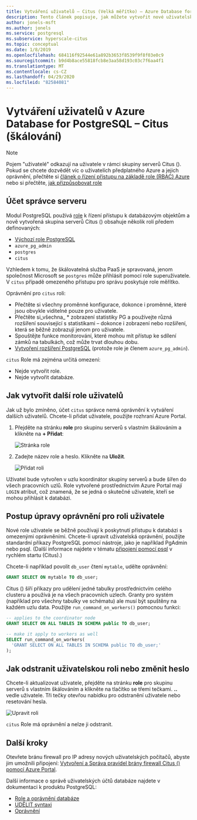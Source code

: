 ```yaml
---
title: Vytváření uživatelů – Citus (Velká měřítko) – Azure Database for PostgreSQL
description: Tento článek popisuje, jak můžete vytvořit nové uživatelské účty pro interakci s Azure Database for PostgreSQL – Citus (škálování).
author: jonels-msft
ms.author: jonels
ms.service: postgresql
ms.subservice: hyperscale-citus
ms.topic: conceptual
ms.date: 1/8/2019
ms.openlocfilehash: 684116f92544e61a892b3653f8539f9f8f03e0c9
ms.sourcegitcommit: b9d4b8ace55818fcb8e3aa58d193c03c7f6aa4f1
ms.translationtype: MT
ms.contentlocale: cs-CZ
ms.lasthandoff: 04/29/2020
ms.locfileid: "82584081"
---
```

# <a name="create-users-in-azure-database-for-postgresql---hyperscale-citus"></a>Vytváření uživatelů v Azure Database for PostgreSQL – Citus (škálování)

> [!NOTE]
> Pojem "uživatelé" odkazují na uživatele v rámci skupiny serverů Citus (). Pokud se chcete dozvědět víc o uživatelích předplatného Azure a jejich oprávnění, přečtěte si [článek o řízení přístupu na základě role (RBAC) Azure](../role-based-access-control/built-in-roles.md) nebo si přečtěte, [jak přizpůsobovat role](../role-based-access-control/custom-roles.md)

## <a name="the-server-admin-account"></a>Účet správce serveru

Modul PostgreSQL používá [role](https://www.postgresql.org/docs/current/sql-createrole.html) k řízení přístupu k databázovým objektům a nově vytvořená skupina serverů Citus () obsahuje několik rolí předem definovaných:

* [Výchozí role PostgreSQL](https://www.postgresql.org/docs/current/default-roles.html)
* `azure_pg_admin`
* `postgres`
* `citus`

Vzhledem k tomu, že škálovatelná služba PaaS je spravovaná, jenom společnost Microsoft se `postgres` může přihlásit pomocí role superuživatele. V `citus` případě omezeného přístupu pro správu poskytuje role měřítko.

Oprávnění pro `citus` roli:

* Přečtěte si všechny proměnné konfigurace, dokonce i proměnné, které jsou obvykle viditelné pouze pro uživatele.
* Přečtěte si\_všechna\_ \* zobrazení statistiky PG a používejte různá rozšíření související s statistikami – dokonce i zobrazení nebo rozšíření, která se běžně zobrazují jenom pro uživatele.
* Spouštějte funkce monitorování, které mohou mít přístup ke sdílení zámků na tabulkách, což může trvat dlouhou dobu.
* [Vytvoření rozšíření PostgreSQL](concepts-hyperscale-extensions.md) (protože role je členem `azure_pg_admin`).

`citus` Role má zejména určitá omezení:

* Nejde vytvořit role.
* Nejde vytvořit databáze.

## <a name="how-to-create-additional-user-roles"></a>Jak vytvořit další role uživatelů

Jak už bylo zmíněno, účet `citus` správce nemá oprávnění k vytváření dalších uživatelů. Chcete-li přidat uživatele, použijte rozhraní Azure Portal.

1. Přejděte na stránku **role** pro skupinu serverů s vlastním škálováním a klikněte na **+ Přidat**:

   ![Stránka role](media/howto-hyperscale-create-users/1-role-page.png)

2. Zadejte název role a heslo. Klikněte na **Uložit**.

   ![Přidat roli](media/howto-hyperscale-create-users/2-add-user-fields.png)

Uživatel bude vytvořen v uzlu koordinátor skupiny serverů a bude šířen do všech pracovních uzlů. Role vytvořené prostřednictvím Azure Portal mají `LOGIN` atribut, což znamená, že se jedná o skutečné uživatele, kteří se mohou přihlásit k databázi.

## <a name="how-to-modify-privileges-for-user-role"></a>Postup úpravy oprávnění pro roli uživatele

Nové role uživatele se běžně používají k poskytnutí přístupu k databázi s omezenými oprávněními. Chcete-li upravit uživatelská oprávnění, použijte standardní příkazy PostgreSQL pomocí nástroje, jako je například PgAdmin nebo psql. (Další informace najdete v tématu [připojení pomocí psql](quickstart-create-hyperscale-portal.md#connect-to-the-database-using-psql) v rychlém startu (Citus).)

Chcete-li například povolit `db_user` čtení `mytable`, udělte oprávnění:

```sql
GRANT SELECT ON mytable TO db_user;
```

Citus () šíří příkazy pro udělení jedné tabulky prostřednictvím celého clusteru a používá je na všech pracovních uzlech. Granty pro systém (například pro všechny tabulky ve schématu) ale musí být spuštěny na každém uzlu data.  Použijte `run_command_on_workers()` pomocnou funkci:

```sql
-- applies to the coordinator node
GRANT SELECT ON ALL TABLES IN SCHEMA public TO db_user;

-- make it apply to workers as well
SELECT run_command_on_workers(
  'GRANT SELECT ON ALL TABLES IN SCHEMA public TO db_user;'
);
```

## <a name="how-to-delete-a-user-role-or-change-their-password"></a>Jak odstranit uživatelskou roli nebo změnit heslo

Chcete-li aktualizovat uživatele, přejděte na stránku **role** pro skupinu serverů s vlastním škálováním a klikněte na tlačítko se třemi tečkami. **..** vedle uživatele. Tři tečky otevřou nabídku pro odstranění uživatele nebo resetování hesla.

   ![Upravit roli](media/howto-hyperscale-create-users/edit-role.png)

`citus` Role má oprávnění a nelze ji odstranit.

## <a name="next-steps"></a>Další kroky

Otevřete bránu firewall pro IP adresy nových uživatelských počítačů, abyste jim umožnili připojení: [Vytvoření a Správa pravidel brány firewall Citus () pomocí Azure Portal](howto-hyperscale-manage-firewall-using-portal.md).

Další informace o správě uživatelských účtů databáze najdete v dokumentaci k produktu PostgreSQL:

* [Role a oprávnění databáze](https://www.postgresql.org/docs/current/static/user-manag.html)
* [UDĚLIT syntaxi](https://www.postgresql.org/docs/current/static/sql-grant.html)
* [Oprávnění](https://www.postgresql.org/docs/current/static/ddl-priv.html)
